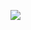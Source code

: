 [![](https://img.shields.io/maven-central/v/io.github.pityka/lame_2.12.svg)](https://search.maven.org/search?q=g:io.github.pityka%20lame)
